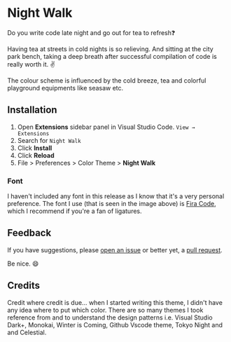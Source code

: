 # Night Walk

Do you write code late night and go out for tea to refresh❓

Having tea at streets in cold nights is so relieving.
And sitting at the city park bench, taking a deep breath after successful compilation of code is really worth it. ✌️

The colour scheme is influenced by the cold breeze, tea and colorful playground equipments like seasaw etc.

## Installation

1. Open **Extensions** sidebar panel in Visual Studio Code. `View → Extensions`
1. Search for `Night Walk`
1. Click **Install**
1. Click **Reload**
1. File > Preferences > Color Theme > **Night Walk**

### Font

I haven't included any font in this release as I know that it's a very personal preference. The font I use (that is seen in the image above) is [Fira Code](https://github.com/tonsky/FiraCode), which I recommend if you're a fan of ligatures.

## Feedback

If you have suggestions, please [open an issue](https://github.com/parthw/vscode-night-walk-theme/issues) or better yet, a [pull request](https://github.com/parthw/vscode-night-walk-theme/pulls).

Be nice. 😄

## Credits

Credit where credit is due... when I started writing this theme, I didn't have any idea where to put which color. There are so many themes I took reference from and to understand the design patterns i.e. Visual Studio Dark+, Monokai, Winter is Coming, Github Vscode theme, Tokyo Night and and Celestial.

